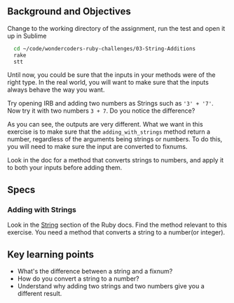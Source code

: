 ## Background and Objectives

Change to the working directory of the assignment, run the test and open it up in Sublime

```bash
  cd ~/code/wondercoders-ruby-challenges/03-String-Additions
  rake
  stt
```

Until now, you could be sure that the inputs in your methods were of the right type.
In the real world, you will want to make sure that the inputs always behave the way you want.

Try opening IRB and adding two numbers as Strings such as `'3' + '7'`. Now try it with two numbers `3 + 7`. Do you notice the difference?

As you can see, the outputs are very different. What we want in this exercise is to make sure that the `adding_with_strings` method return a number, regardless of the arguments being strings or numbers. To do this, you will need to make sure the input are converted to fixnums.

Look in the doc for a method that converts strings to numbers, and apply it to both your inputs before adding them.

## Specs

### Adding with Strings

Look in the [String](http://ruby-doc.org/core-2.2.0/String.html) section of the Ruby docs. Find the method relevant to this exercise. You need a method that converts a string to a number(or integer).

## Key learning points

- What's the difference between a string and a fixnum?
- How do you convert a string to a number?
- Understand why adding two strings and two numbers give you a different result.
